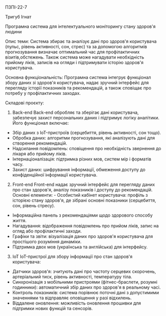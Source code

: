 ПЗПІ-22-7 

Тригуб Ігнат

Програмна система для інтелектуального моніторингу стану здоров'я людини

Опис теми:
Система збирає та аналізує дані про здоров'я користувача (пульс, рівень активності, сон, стрес) та за допомогою алгоритмів прогнозування визначає оптимальний час для профілактичних візитів,обстежень.
Також система може нагадувати необхідність прийому ліків, записів на огляди і підтримувати історію здоров'я користувача.

Основна функціональність:
Програмна система інтегрує функціонал збору даних зі здоров'я користувача, надає зручний інтерфейс для перегляду історії показників та рекомендацій, а також сповіщає про потребу у профілактичних заходах.

Складові проєкту:

1. Back-end
Back-end обробляє та зберігає дані користувача, забезпечує захист персональних даних і підтримує логіку аналітики.
Його функціонал включає:
- Збір даних з IoT-пристроїв (серцебиття, рівень активності, сон тощо).
- Обробка даних: алгоритми прогнозування, які аналізують дані для створення рекомендацій.
- Надсилання повідомлень: сповіщення про необхідність звернення до лікаря або прийому ліків.
- Інтернаціоналізація: підтримка різних мов, систем мір і форматів часу.
- Захист даних: шифрування інформації, обмеження доступу до конфіденційної інформації користувача.

2. Front-end
Front-end надає зручний інтерфейс для перегляду даних про стан здоров'я, аналізу показників і доступу
до рекомендацій. Основні елементи: - Особистий кабінет користувача: профіль з історією стану здоров'я,
де зібрані основні показники (серцебиття, сон, рівень стресу).
- Інформаційна панель з рекомендаціями щодо здорового способу життя.
- Нагадування: відображення повідомлень про прийом ліків, запис на огляд або профілактичні заходи.
- Графіки та звіти: візуалізація даних про здоров'я користувача для простішого розуміння динаміки.
- Підтримка двох мов (українська та англійська) для інтерфейсу.

3. IoT 
IoT-пристрої для збору інформації про стан здоров'я користувача:
- Датчики здоров'я: зчитують дані про частоту серцевих скорочень, артеріальний тиск, рівень активності, температуру тіла.
- Синхронізація з мобільними пристроями (фітнес-браслети, розумні годинники): автоматичний збір даних про здоров'я в реальному часі.
- Контроль показників: система порівнює поточні дані з допустимими значеннями та відправляє оповіщення у разі відхилень.
- Віддалене оновлення: можливість оновлення прошивки для підтримки нових функцій та сенсорів.  
